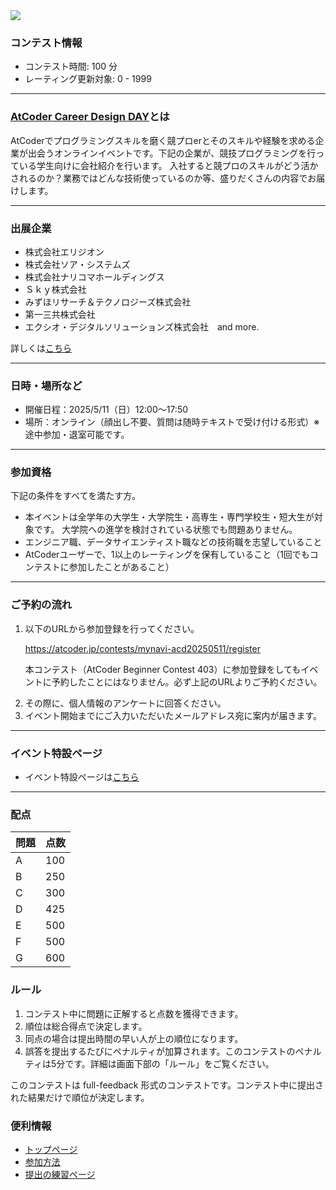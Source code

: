 
<div>

<span>

<span>

<img src="https://img.atcoder.jp/abc403/15f79e3b6335c4559cabf08b35c38a52.png">

</img>

### **コンテスト情報**

<section>

<ul>

<li>
コンテスト時間: 100 分
</li>

<li>
レーティング更新対象: 0 - 
<span>
1999
</span>

</li>

</ul>

</section>

---

### **<a href="https://atcoder.jp/contests/mynavi-acd20250511">AtCoder Career Design DAY</a>とは**

<section>
AtCoderでプログラミングスキルを磨く競プロerとそのスキルや経験を求める企業が出会うオンラインイベントです。下記の企業が、競技プログラミングを行っている学生向けに会社紹介を行います。
入社すると競プロのスキルがどう活かされるのか？業務ではどんな技術使っているのか等、盛りだくさんの内容でお届けします。
    
</section>

---

### **出展企業**

<ul>

<li>
株式会社エリジオン 
</li>

<li>
株式会社ソア・システムズ
</li>

<li>
株式会社ナリコマホールディングス
</li>

<li>
Ｓｋｙ株式会社
</li>

<li>
みずほリサーチ＆テクノロジーズ株式会社
</li>

<li>
第一三共株式会社
</li>

<li>
エクシオ・デジタルソリューションズ株式会社　and more.
</li>

</ul>

<section>
詳しくは<a href="https://atcoder.jp/contests/mynavi-acd20250511">こちら</a>
</section>

---

### **日時・場所など**

<section>

<ul>

<li>
開催日程：2025/5/11（日）12:00～17:50
</li>

<li>
場所：オンライン（顔出し不要、質問は随時テキストで受け付ける形式）※途中参加・退室可能です。
</li>

</ul>

</section>

---

### **参加資格**

<section>

<p>
下記の条件をすべてを満たす方。
      
</p>

<ul>

<li>

<span>
本イベントは全学年の大学生・大学院生・高専生・専門学校生・短大生が対象です。
</span>
大学院への進学を検討されている状態でも問題ありません。
</li>

<li>
エンジニア職、データサイエンティスト職などの技術職を志望していること
</li>

<li>
AtCoderユーザーで、1以上のレーティングを保有していること（1回でもコンテストに参加したことがあること）
</li>

</ul>

</section>

---

### **ご予約の流れ**

<section>

<ol>

<li>
以下のURLから参加登録を行ってください。  

<a href="https://atcoder.jp/contests/mynavi-acd20250511/register">https://atcoder.jp/contests/mynavi-acd20250511/register</a>
</li>

<span>

<font color="">本コンテスト（AtCoder Beginner Contest 403）に参加登録をしてもイベントに予約したことにはなりません。必ず上記のURLよりご予約ください。</font>

</span>

<li>
その際に、個人情報のアンケートに回答ください。
</li>

<li>
イベント開始までにご入力いただいたメールアドレス宛に案内が届きます。
</li>

</ol>

</section>

---

### **イベント特設ページ**

<section>

<ul>

<li>
イベント特設ページは<a href="https://job.mynavi.jp/conts/s/tvs/27/z_atc_250511/">こちら</a>
</li>

</ul>

</section>

---

### **配点**

<section>

<div>

<div>

<table>

<thead>

<tr>

<th>
問題
</th>

<th>
点数
</th>

</tr>

</thead>

<tbody>

<tr>

<td>
A
</td>

<td>
100
</td>

</tr>

<tr>

<td>
B
</td>

<td>
250
</td>

</tr>

<tr>

<td>
C
</td>

<td>
300
</td>

</tr>

<tr>

<td>
D
</td>

<td>
425
</td>

</tr>

<tr>

<td>
E
</td>

<td>
500
</td>

</tr>

<tr>

<td>
F
</td>

<td>
500
</td>

</tr>

<tr>

<td>
G
</td>

<td>
600
</td>

</tr>

</tbody>

</table>

</div>

</div>

</section>

### **ルール**

<section>

<ol>

<li>
コンテスト中に問題に正解すると点数を獲得できます。
</li>

<li>
順位は総合得点で決定します。
</li>

<li>
同点の場合は提出時間の早い人が上の順位になります。
</li>

<li>
誤答を提出するたびにペナルティが加算されます。このコンテストのペナルティは5分です。詳細は画面下部の「ルール」をご覧ください。
</li>

</ol>

<p>
このコンテストは full-feedback 形式のコンテストです。コンテスト中に提出された結果だけで順位が決定します。
      
</p>

</section>

### **便利情報**

<ul>

<li>
<a href="https://atcoder.jp/">トップページ</a>
</li>

<li>
<a href="https://atcoder.jp/post/37">参加方法</a>
</li>

<li>
<a href="https://atcoder.jp/contests/practice">提出の練習ページ</a>
</li>

</ul>

</span>

</span>

</div>
